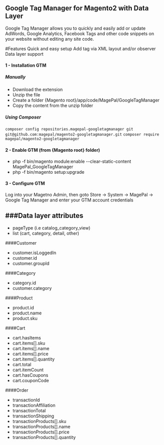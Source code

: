 ## Google Tag Manager for Magento2 with Data Layer
Google Tag Manager allows you to quickly and easily add or update AdWords, Google Analytics, Facebook Tags and other code snippets on your website without editing any site code.

#Features
Quick and easy setup
Add tag via XML layout and/or observer
Data layer support

#### 1 - Installation GTM
##### Manually
 * Download the extension
 * Unzip the file
 * Create a folder {Magento root}/app/code/MagePal/GoogleTagManager
 * Copy the content from the unzip folder

##### Using Composer

``composer config repositories.magepal-googletagmanager git git@github.com:magepal/magento2-googletagmanager.git``
``composer require magepal/magento2-googletagmanager``

#### 2 - Enable GTM (from {Magento root} folder)
 * php -f bin/magento module:enable --clear-static-content MagePal_GoogleTagManager
 * php -f bin/magento setup:upgrade

#### 3 - Configure GTM

Log into your Magetno Admin, then goto Store -> System -> MagePal -> Google Tag Manager and enter your GTM account credentials

###Data layer attributes
---------
* pageType (i.e catalog_category_view)
* list (cart, category, detail, other)

####Customer
* customer.isLoggedIn
* customer.id
* customer.groupId

####Category
* category.id
* customer.category

####Product
* product.id
* product.name
* product.sku

####Cart
* cart.hasItems
* cart.items[].sku
* cart.items[].name
* cart.items[].price
* cart.items[].quantity
* cart.total
* cart.itemCount
* cart.hasCoupons
* cart.couponCode

####Order
* transactionId
* transactionAffiliation
* transactionTotal
* transactionShipping
* transactionProducts[].sku
* transactionProducts[].name
* transactionProducts[].price
* transactionProducts[].quantity
